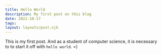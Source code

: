 ```yaml
---
title: Hello World
description: My first post on this blog
date: 2021-10-17
tags:
layout: layouts/post.njk
---
```


This is my first post.  And as a student of computer science, it is necessary to to start it off with `hello world`.  =)
